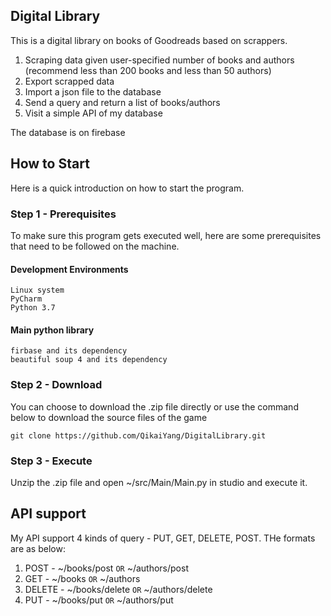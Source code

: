 ## Digital Library
This is a digital library on books of Goodreads based on scrappers. 
1. Scraping data given user-specified number of books and authors (recommend less than 200 books and less than 50 authors)
2. Export scrapped data
3. Import a json file to the database
4. Send a query and return a list of books/authors 
5. Visit a simple API of my database

The database is on firebase

## How to Start
Here is a quick introduction on how to start the program.

### Step 1 - Prerequisites
To make sure this program gets executed well, here are some prerequisites that need to be followed on the machine.

#### Development Environments
```
Linux system
PyCharm
Python 3.7
```

#### Main python library
```
firbase and its dependency
beautiful soup 4 and its dependency
```

### Step 2 - Download 
You can choose to download the .zip file directly or use the command below to download the source files of the game
```
git clone https://github.com/QikaiYang/DigitalLibrary.git
```

### Step 3 - Execute
Unzip the .zip file and open ~/src/Main/Main.py in studio and execute it.

## API support
My API support 4 kinds of query - PUT, GET, DELETE, POST. THe formats are as below:

1. POST - ~/books/post `OR` ~/authors/post
2. GET - ~/books `OR` ~/authors
3. DELETE - ~/books/delete `OR` ~/authors/delete
4. PUT - ~/books/put `OR` ~/authors/put
